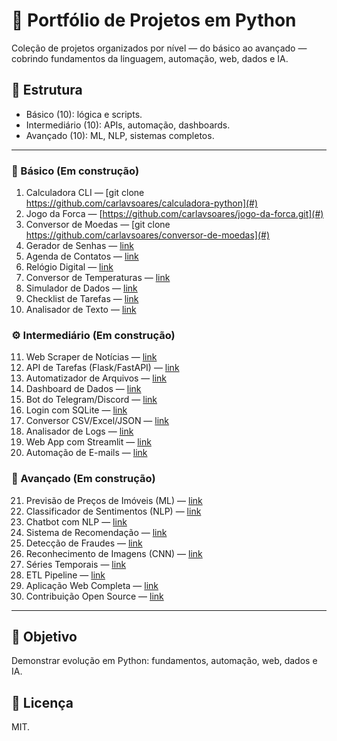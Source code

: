 # 🐍 Portfólio de Projetos em Python

Coleção de projetos organizados por nível — do básico ao avançado — cobrindo fundamentos da linguagem, automação, web, dados e IA.

## 📂 Estrutura
- Básico (10): lógica e scripts.
- Intermediário (10): APIs, automação, dashboards.
- Avançado (10): ML, NLP, sistemas completos.

---

### 🔹 Básico (Em construção)
1. Calculadora CLI — [git clone https://github.com/carlavsoares/calculadora-python](#)
2. Jogo da Forca — [https://github.com/carlavsoares/jogo-da-forca.git](#)
3. Conversor de Moedas — [git clone https://github.com/carlavsoares/conversor-de-moedas](#)
4. Gerador de Senhas — [link](#)
5. Agenda de Contatos — [link](#)
6. Relógio Digital — [link](#)
7. Conversor de Temperaturas — [link](#)
8. Simulador de Dados — [link](#)
9. Checklist de Tarefas — [link](#)
10. Analisador de Texto — [link](#)

### ⚙️ Intermediário (Em construção)
11. Web Scraper de Notícias — [link](#)
12. API de Tarefas (Flask/FastAPI) — [link](#)
13. Automatizador de Arquivos — [link](#)
14. Dashboard de Dados — [link](#)
15. Bot do Telegram/Discord — [link](#)
16. Login com SQLite — [link](#)
17. Conversor CSV/Excel/JSON — [link](#)
18. Analisador de Logs — [link](#)
19. Web App com Streamlit — [link](#)
20. Automação de E-mails — [link](#)

### 🤖 Avançado (Em construção)
21. Previsão de Preços de Imóveis (ML) — [link](#)
22. Classificador de Sentimentos (NLP) — [link](#)
23. Chatbot com NLP — [link](#)
24. Sistema de Recomendação — [link](#)
25. Detecção de Fraudes — [link](#)
26. Reconhecimento de Imagens (CNN) — [link](#)
27. Séries Temporais — [link](#)
28. ETL Pipeline — [link](#)
29. Aplicação Web Completa — [link](#)
30. Contribuição Open Source — [link](#)

---

## 📌 Objetivo
Demonstrar evolução em Python: fundamentos, automação, web, dados e IA.

## 📄 Licença
MIT.
